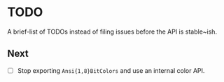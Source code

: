 # TODO

A brief-list of TODOs instead of filing issues before the API is stable~ish.

## Next

- [ ] Stop exporting `Ansi{1,8}BitColors` and use an internal color API.
